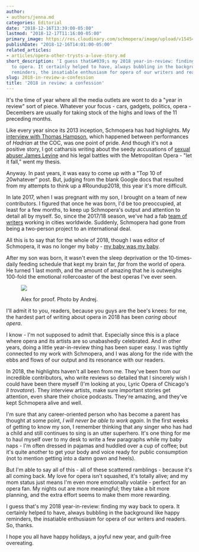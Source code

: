 ```yaml
---
author:
- authors/jenna.md
categories: Editorial
date: "2018-12-16T13:39:00-05:00"
lastmod: "2018-12-17T11:16:00-05:00"
primary_image: https://res.cloudinary.com/schmopera/image/upload/v1545409169/media/webhook-uploads/1544986720784/sq2018.jpg.jpg
publishDate: "2018-12-16T14:01:00-05:00"
related_articles:
- articles/opera-other-trysts-a-love-story.md
short_description: 'I guess that&#039;s my 2018 year-in-review: finding my way back
  to opera. It certainly helped to have, always bubbling in the background like happy
  reminders, the insatiable enthusiasm for opera of our writers and readers. So, thanks.'
slug: 2018-in-review-a-confession
title: '2018 in review: a confession'
---
```


It's the time of year where all the media outlets are wont to do a "year in review" sort of piece. Whatever your focus - cars, gadgets, politics, opera - Decembers are usually for taking stock of the highs and lows of the 11 preceding months.

Like every year since its 2013 inception, Schmopera has had highlights. My [interview with Thomas Hampson](/talking-with-singers-thomas-hampson/), which happened between performances of *Hadrian* at the COC, was one point of pride. And though it's not a positive story, I got catharsis writing about the seedy accusations of [sexual abuser James Levine](/levines-ugly-exit-the-disposable-met/) and his legal battles with the Metropolitan Opera - "let it fall," went my thesis. 

Anyway. In past years, it was easy to come up with a "Top 10 of 20whatever" post. But, judging from the blank Google docs that resulted from my attempts to think up a #Roundup2018, this year it's more difficult.

In late 2017, when I was pregnant with my son, I brought on a team of new contributors.  I figured that once he was born, I'd be too preoccupied, at least for a few months, to keep up Schmopera's output and attention to detail all by myself. So, since the 2017/18 season, we've had a fab [team of writers](/authors/) working in cities worldwide. Suddenly, Schmopera had gone from being a two-person project to an international deal.

All this is to say that for the whole of 2018, though I was editor of Schmopera, it was no longer my baby - [my baby was my baby](/opera-other-trysts-a-love-story/). 

After my son was born, it wasn't even the sleep deprivation or the 10-times-daily feeding schedule that kept my brain far, *far* from the world of opera. He turned 1 last month, and the amount of amazing that he is outweighs 100-fold the emotional rollercoaster of the best operas I've ever seen. 

<figure data-type="image">

![](https://res.cloudinary.com/schmopera/image/upload/v1545409169/media/webhook-uploads/1544986895631/Alex.jpg.jpg)<figcaption>Alex for proof. Photo by Andrej.</figcaption>
</figure>

I'll admit it to you, readers, because you guys are the bee's knees: for me, the hardest part of writing about opera in 2018 has been *caring about opera*. 

I know - I'm not supposed to admit that. Especially since this is a place where opera and its artists are so unabashedly celebrated. And in other years, doing a little year-in-review thing has been super easy. I was tightly connected to my work with Schmopera, and I was along for the ride with the ebbs and flows of our output and its resonance with our readers.

In 2018, the highlights haven't all been from me. They've been from our incredible contributors, who write reviews so detailed that I sincerely wish I could have been there myself (I'm looking at you, Lyric Opera of Chicago's *Il trovatore*). They interview artists, make sure important stories get attention, even share their choice podcasts. They're amazing, and they've kept Schmopera alive and well.

I'm sure that any career-oriented person who has become a parent has thought at some point, *I will never be able to work again*. In the first weeks of getting to know my son, I remember thinking that any singer who has had a child and still continues to sing is an utter superhero. It's one thing for me to haul myself over to my desk to write a few paragraphs while my baby naps - I'm often dressed in pajamas and huddled over a cup of coffee; but it's quite another to get your body and voice ready for public consumption (not to mention getting into a damn gown and heels).

But I'm able to say all of this - all of these scattered ramblings - because it's all coming back. My love for opera isn't squashed, it's totally alive; and my mom status just means I'm even more emotionally volatile - perfect for an opera fan. My nights out are more meaningful; they take a bit more planning, and the extra effort seems to make them more rewarding.

I guess that's my 2018 year-in-review: finding my way back to opera. It certainly helped to have, always bubbling in the background like happy reminders, the insatiable enthusiasm for opera of our writers and readers. So, thanks.

I hope you all have happy holidays, a joyful new year, and guilt-free overeating.
